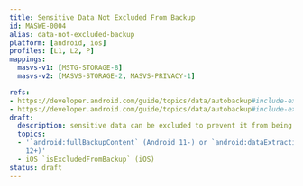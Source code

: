 ```yaml
---
title: Sensitive Data Not Excluded From Backup
id: MASWE-0004
alias: data-not-excluded-backup
platform: [android, ios]
profiles: [L1, L2, P]
mappings:
  masvs-v1: [MSTG-STORAGE-8]
  masvs-v2: [MASVS-STORAGE-2, MASVS-PRIVACY-1]

refs:
- https://developer.android.com/guide/topics/data/autobackup#include-exclude-android-11
- https://developer.android.com/guide/topics/data/autobackup#include-exclude-android-12
draft:
  description: sensitive data can be excluded to prevent it from being backed up.
  topics:
  - '`android:fullBackupContent` (Android 11-) or `android:dataExtractionRules` (Android
    12+)'
  - iOS `isExcludedFromBackup` (iOS)
status: draft
---
```


